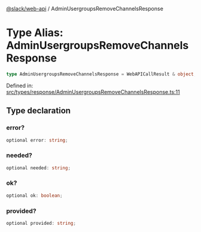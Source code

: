 [@slack/web-api](../index.md) / AdminUsergroupsRemoveChannelsResponse

# Type Alias: AdminUsergroupsRemoveChannelsResponse

```ts
type AdminUsergroupsRemoveChannelsResponse = WebAPICallResult & object;
```

Defined in: [src/types/response/AdminUsergroupsRemoveChannelsResponse.ts:11](https://github.com/slackapi/node-slack-sdk/blob/main/packages/web-api/src/types/response/AdminUsergroupsRemoveChannelsResponse.ts#L11)

## Type declaration

### error?

```ts
optional error: string;
```

### needed?

```ts
optional needed: string;
```

### ok?

```ts
optional ok: boolean;
```

### provided?

```ts
optional provided: string;
```

